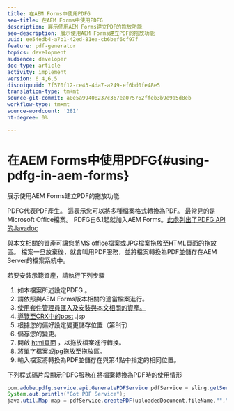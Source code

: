 ```yaml
---
title: 在AEM Forms中使用PDFG
seo-title: 在AEM Forms中使用PDFG
description: 展示使用AEM Forms建立PDF的拖放功能
seo-description: 展示使用AEM Forms建立PDF的拖放功能
uuid: ee54edb4-a7b1-42ed-81ea-cb6bef6cf97f
feature: pdf-generator
topics: development
audience: developer
doc-type: article
activity: implement
version: 6.4,6.5
discoiquuid: 7f570f12-ce43-4da7-a249-ef6bd0fe48e5
translation-type: tm+mt
source-git-commit: a0e5a99408237c367ea075762ffeb3b9e9a5d8eb
workflow-type: tm+mt
source-wordcount: '281'
ht-degree: 0%

---
```



# 在AEM Forms中使用PDFG{#using-pdfg-in-aem-forms}

展示使用AEM Forms建立PDF的拖放功能

PDFG代表PDF產生。 這表示您可以將多種檔案格式轉換為PDF。 最常見的是Microsoft Office檔案。 PDFG自6.1起就加入AEM Forms。[此處列出了PDFG API的Javadoc](https://helpx.adobe.com/experience-manager/6-3/forms/using/aem-document-services-programmatically.html#PDFGeneratorService)

與本文相關的資產可讓您將MS office檔案或JPG檔案拖放至HTML頁面的拖放區。 檔案一旦放棄後，就會叫用PDF服務，並將檔案轉換為PDF並儲存在AEM Server的檔案系統中。

若要安裝示範資產，請執行下列步驟

1. 如本檔案所述設定PDFG [](https://helpx.adobe.com/experience-manager/6-4/forms/using/install-configure-pdf-generator.html)。
1. 請依照與AEM Forms版本相關的適當檔案進行。
1. [使用套件管理員匯入及安裝與本文相關的資產。](assets/createpdfgdemov2.zip)
1. [導覽至CRX中的post](http://localhost:4502/apps/AemFormsSamples/components/createPDF/POST.jsp) .jsp
1. 根據您的偏好設定變更儲存位置（第9行）
1. 儲存您的變更。
1. 開啟 [ html頁面](http://localhost:4502/content/DocumentServices/CreatePDFG.html) ，以拖放檔案進行轉換。
1. 將單字檔案或jpg拖放至拖放區。
1. 輸入檔案將轉換為PDF並儲存在與第4點中指定的相同位置。

下列程式碼片段顯示PDFG服務在將檔案轉換為PDF時的使用情形

```java
com.adobe.pdfg.service.api.GeneratePDFService pdfService = sling.getService(com.adobe.pdfg.service.api.GeneratePDFService.class);
System.out.println("Got PDF Service");
java.util.Map map = pdfService.createPDF(uploadedDocument,fileName,"","Standard","No Security", null, null);
```


